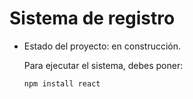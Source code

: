 <h1> Sistema de registro</h1>

- Estado del proyecto: en construcción.

  Para ejecutar el sistema, debes poner:

  ```npm install react```
